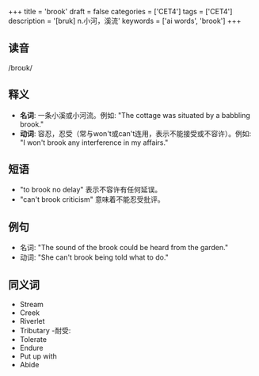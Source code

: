+++
title = 'brook'
draft = false
categories = ['CET4']
tags = ['CET4']
description = '[bruk] n.小河，溪流'
keywords = ['ai words', 'brook']
+++

## 读音
/broʊk/

## 释义
- **名词**: 一条小溪或小河流。例如: "The cottage was situated by a babbling brook."
- **动词**: 容忍，忍受（常与won't或can't连用，表示不能接受或不容许）。例如: "I won't brook any interference in my affairs."

## 短语
- "to brook no delay" 表示不容许有任何延误。
- "can't brook criticism" 意味着不能忍受批评。

## 例句
- 名词: "The sound of the brook could be heard from the garden."
- 动词: "She can't brook being told what to do."

## 同义词
- Stream
- Creek
- Riverlet
- Tributary
-耐受:
- Tolerate
- Endure
- Put up with
- Abide
